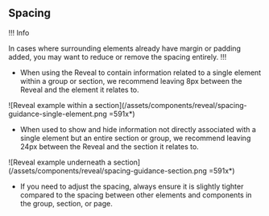 ## Spacing

!!! Info

In cases where surrounding elements already have margin or padding added, you may want to reduce or remove the spacing entirely.
!!!

- When using the Reveal to contain information related to a single element within a group or section, we recommend leaving 8px between the Reveal and the element it relates to.

![Reveal example within a section](/assets/components/reveal/spacing-guidance-single-element.png =591x*)

- When used to show and hide information not directly associated with a single element but an entire section or group, we recommend leaving 24px between the Reveal and the section it relates to.

![Reveal example underneath a section](/assets/components/reveal/spacing-guidance-section.png =591x*)

- If you need to adjust the spacing, always ensure it is slightly tighter compared to the spacing between other elements and components in the group, section, or page.